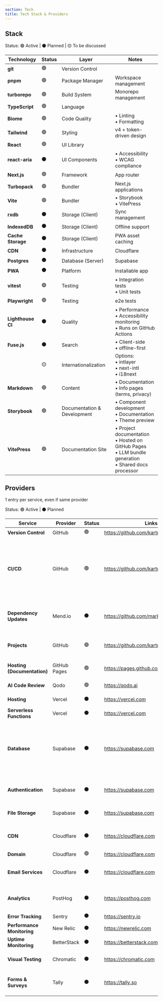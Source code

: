 ```yaml
---
section: Tech
title: Tech Stack & Providers
---
```


## Stack

Status: 🟢 Active | ⚫ Planned | 🟡 To be discussed

| Technology | Status | Layer | Notes |
| ---------- | ------ | ----- | ----- |
| **git** | 🟢 | Version Control | |
| **pnpm** | 🟢 | Package Manager | Workspace management |
| **turborepo** | 🟢 | Build System | Monorepo management |
| **TypeScript** | 🟢 | Language | |
| **Biome** | 🟢 | Code Quality | • Linting<br>• Formatting |
| **Tailwind** | 🟢 | Styling | v4 + token-driven design |
| **React** | 🟢 | UI Library | |
| **react-aria** | ⚫ | UI Components | • Accessibility<br>• WCAG compliance |
| **Next.js** | 🟢 | Framework | App router|
| **Turbopack** | 🟢 | Bundler | Next.js applications |
| **Vite** | 🟢 | Bundler | • Storybook<br>• VitePress |
| **rxdb** | ⚫ | Storage (Client) | Sync management |
| **IndexedDB** | ⚫ | Storage (Client) | Offline support|
| **Cache Storage** | ⚫ | Storage (Client) | PWA asset caching |
| **CDN** | ⚫ | Infrastructure | Cloudflare |
| **Postgres** | ⚫ | Database (Server) | Supabase |
| **PWA** | ⚫ | Platform | Installable app |
| **vitest** | 🟢 | Testing | • Integration tests<br>• Unit tests|
| **Playwright** | 🟢 | Testing | e2e tests |
| **Lighthouse CI** | ⚫ | Quality | • Performance<br>• Accessibility monitoring<br>• Runs on GitHub Actions |
| **Fuse.js** | ⚫ | Search | • Client-side<br>• offline-first |
| | 🟡 | Internationalization | Options:<br>• intlayer<br>• next-intl<br>• i18next |
| **Markdown** | 🟢 | Content | • Documentation<br>• Info pages (terms, privacy) |
| **Storybook** | 🟢 | Documentation & Development | • Component development<br>• Documentation<br>• Theme preview |
| **VitePress** | 🟢 | Documentation Site | • Project documentation<br>• Hosted on GitHub Pages<br>• LLM bundle generation<br>• Shared docs processor |

## Providers

1 entry per service, even if same provider

Status: 🟢 Active | ⚫ Planned

| Service | Provider | Status | Links | Notes |
| ------- | -------- | ------ | ----- | ----- |
| **Version Control** | GitHub | 🟢 | https://github.com/kartuli-app/ | |
| **CI/CD** | GitHub | 🟢 | https://github.com/kartuli-app/ | • Labels sync<br>• Labels propagation from Issue to PR<br>• Documentation deployment<br>• LLM bundle generation |
| **Dependency Updates** | Mend.io | ⚫ | https://github.com/marketplace/renovate | • Automated dependency bot for PRs<br>• GitHub integration |
| **Projects** | GitHub | 🟢 | https://github.com/kartuli-app/ | • Issue tracking<br>• Project boards |
| **Hosting (Documentation)** | GitHub Pages | 🟢 | https://pages.github.com | VitePress documentation site |
| **AI Code Review** | Qodo | 🟢 | https://qodo.ai | GitHub integration |
| **Hosting** | Vercel | ⚫ | https://vercel.com | Next.js optimized |
| **Serverless Functions** | Vercel | ⚫ | https://vercel.com | API endpoints |
| **Database** | Supabase | ⚫ | https://supabase.com | • Used for Students Activity, CMS<br>• Frankfurt region (closest to Georgia, good speed for continental Europe) |
| **Authentication** | Supabase | ⚫ | https://supabase.com | • Google social login<br>• Facebook social login |
| **File Storage** | Supabase | ⚫ | https://supabase.com | • Assets<br>• Content packs |
| **CDN** | Cloudflare | ⚫ | https://cloudflare.com | Serves assets and content packs from Supabase |
| **Domain** | Cloudflare | 🟢 | https://cloudflare.com | |
| **Email Services** | Cloudflare | ⚫ | https://cloudflare.com | • Capture mails to any domain address |
| **Analytics** | PostHog | ⚫ | https://posthog.com | • User behavior<br>• Consent-based |
| **Error Tracking** | Sentry | ⚫ | https://sentry.io | |
| **Performance Monitoring** | New Relic | ⚫ | https://newrelic.com | |
| **Uptime Monitoring** | BetterStack | ⚫ | https://betterstack.com | • Heartbeats<br>• Status pages |
| **Visual Testing** | Chromatic | ⚫ | https://chromatic.com | • Visual regression<br>• UI review |
| **Forms & Surveys** | Tally | ⚫ | https://tally.so | • Anonymous surveys<br>• User feedback |
